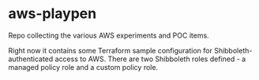 # aws-playpen

Repo collecting the various AWS experiments and POC items.  

Right now it contains some Terraform sample configuration for Shibboleth-authenticated access to AWS. There are two Shibboleth 
roles defined - a managed policy role and a custom policy role.
